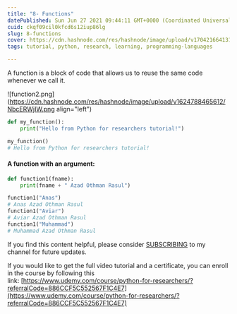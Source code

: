 ```yaml
---
title: "8- Functions"
datePublished: Sun Jun 27 2021 09:44:11 GMT+0000 (Coordinated Universal Time)
cuid: ckqf09cil0kfcd6s12iup86lg
slug: 8-functions
cover: https://cdn.hashnode.com/res/hashnode/image/upload/v1704216641312/0630dc2d-af2e-48e2-ac4c-810e05f33870.jpeg
tags: tutorial, python, research, learning, programming-languages

---
```


A function is a block of code that allows us to reuse the same code whenever we call it.

![function2.png](https://cdn.hashnode.com/res/hashnode/image/upload/v1624788465612/NbcERWjIW.png align="left")

```python
def my_function():
    print("Hello from Python for researchers tutorial!")

my_function()
# Hello from Python for researchers tutorial!
```

#### A function with an argument:

```python
def function1(fname):
    print(fname + " Azad Othman Rasul")

function1("Anas")
# Anas Azad Othman Rasul
function1("Aviar")
# Aviar Azad Othman Rasul
function1("Muhammad")
# Muhammad Azad Othman Rasul
```

If you find this content helpful, please consider [SUBSCRIBING](https://www.youtube.com/channel/UCpbWlHEqBSnJb6i4UemXQpA) to my channel for future updates.

If you would like to get the full video tutorial and a certificate, you can enroll in the course by following this link: [https://www.udemy.com/course/python-for-researchers/?referralCode=886CCF5C552567F1C4E7](https://www.udemy.com/course/python-for-researchers/?referralCode=886CCF5C552567F1C4E7)